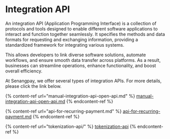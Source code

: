 # Integration API

An integration API (Application Programming Interface) is a collection of protocols and tools designed to enable different software applications to interact and function together seamlessly. It specifies the methods and data formats for requesting and exchanging information, providing a standardized framework for integrating various systems.

This allows developers to link diverse software solutions, automate workflows, and ensure smooth data transfer across platforms. As a result, businesses can streamline operations, enhance functionality, and boost overall efficiency.

At Senangpay, we offer several types of integration APIs. For more details, please click the link below.

{% content-ref url="manual-integration-api-open-api.md" %}
[manual-integration-api-open-api.md](manual-integration-api-open-api.md)
{% endcontent-ref %}

{% content-ref url="api-for-recurring-payment.md" %}
[api-for-recurring-payment.md](api-for-recurring-payment.md)
{% endcontent-ref %}

{% content-ref url="tokenization-api/" %}
[tokenization-api](tokenization-api/)
{% endcontent-ref %}
